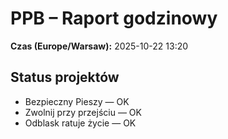# PPB – Raport godzinowy
**Czas (Europe/Warsaw):** 2025-10-22 13:20

## Status projektów
- Bezpieczny Pieszy — OK
- Zwolnij przy przejściu — OK
- Odblask ratuje życie — OK

